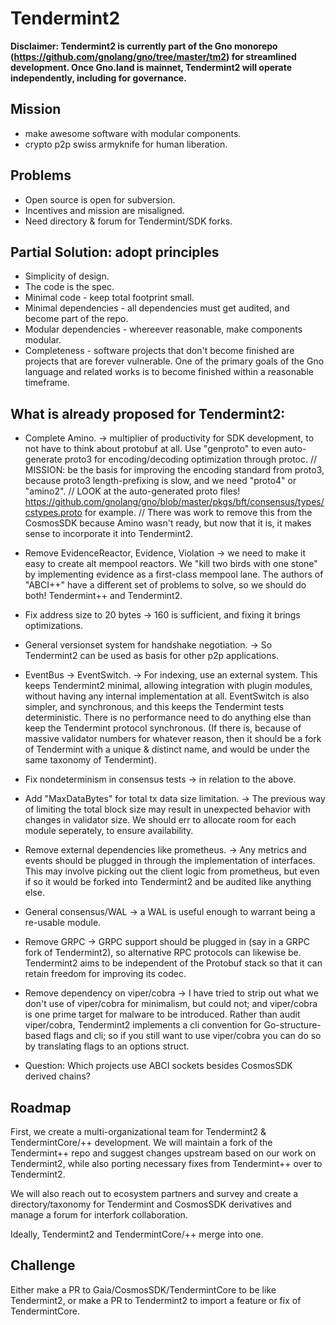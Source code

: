 # Tendermint2

**Disclaimer: Tendermint2 is currently part of the Gno monorepo (https://github.com/gnolang/gno/tree/master/tm2) for streamlined development. Once Gno.land is mainnet, Tendermint2 will operate independently, including for governance.**

## Mission

 * make awesome software with modular components.
 * crypto p2p swiss armyknife for human liberation.

## Problems

 * Open source is open for subversion.
 * Incentives and mission are misaligned.
 * Need directory & forum for Tendermint/SDK forks.

## Partial Solution: adopt principles

 * Simplicity of design.
 * The code is the spec.
 * Minimal code - keep total footprint small.
 * Minimal dependencies - all dependencies must get audited, and become part of
   the repo.
 * Modular dependencies - whereever reasonable, make components modular.
 * Completeness - software projects that don't become finished are projects
   that are forever vulnerable. One of the primary goals of the Gno language
   and related works is to become finished within a reasonable timeframe.

## What is already proposed for Tendermint2:

* Complete Amino. -> multiplier of productivity for SDK development, to not
  have to think about protobuf at all. Use "genproto" to even auto-generate
  proto3 for encoding/decoding optimization through protoc. // MISSION: be the
  basis for improving the encoding standard from proto3, because proto3
  length-prefixing is slow, and we need "proto4" or "amino2". // LOOK at the
  auto-generated proto files!
  https://github.com/gnolang/gno/blob/master/pkgs/bft/consensus/types/cstypes.proto
  for example. // There was work to remove this from the CosmosSDK because
  Amino wasn't ready, but now that it is, it makes sense to incorporate it into
  Tendermint2.

* Remove EvidenceReactor, Evidence, Violation -> we need to make it easy to
  create alt mempool reactors. We "kill two birds with one stone" by
  implementing evidence as a first-class mempool lane. The authors of "ABCI++"
  have a different set of problems to solve, so we should do both! Tendermint++
  and Tendermint2.

* Fix address size to 20 bytes -> 160 is sufficient, and fixing it brings
  optimizations.

* General versionset system for handshake negotiation. -> So Tendermint2 can be
  used as basis for other p2p applications.

* EventBus -> EventSwitch. -> For indexing, use an external system. This keeps
  Tendermint2 minimal, allowing integration with plugin modules, without having
  any internal implementation at all. EventSwitch is also simpler, and
  synchronous, and this keeps the Tendermint tests deterministic. There is no
  performance need to do anything else than keep the Tendermint protocol
  synchronous. (If there is, because of massive validator numbers for whatever
  reason, then it should be a fork of Tendermint with a unique & distinct name,
  and would be under the same taxonomy of Tendermint).

* Fix nondeterminism in consensus tests -> in relation to the above.

* Add "MaxDataBytes" for total tx data size limitation. -> The previous way of
  limiting the total block size may result in unexpected behavior with changes
  in validator size. We should err to allocate room for each module seperately,
  to ensure availability.

* Remove external dependencies like prometheus. -> Any metrics and events
  should be plugged in through the implementation of interfaces. This may
  involve picking out the client logic from prometheus, but even if so it would
  be forked into Tendermint2 and be audited like anything else.

* General consensus/WAL -> a WAL is useful enough to warrant being a re-usable
  module.

* Remove GRPC -> GRPC support should be plugged in (say in a GRPC fork of
  Tendermint2), so alternative RPC protocols can likewise be. Tendermint2 aims
  to be independent of the Protobuf stack so that it can retain freedom for
  improving its codec.

* Remove dependency on viper/cobra -> I have tried to strip out what we don't
  use of viper/cobra for minimalism, but could not; and viper/cobra is one
  prime target for malware to be introduced. Rather than audit viper/cobra,
  Tendermint2 implements a cli convention for Go-structure-based flags and cli;
  so if you still want to use viper/cobra you can do so by translating flags to
  an options struct.

* Question: Which projects use ABCI sockets besides CosmosSDK derived chains?

## Roadmap

First, we create a multi-organizational team for Tendermint2 &
TendermintCore/++ development. We will maintain a fork of the Tendermint++ repo
and suggest changes upstream based on our work on Tendermint2, while also
porting necessary fixes from Tendermint++ over to Tendermint2.

We will also reach out to ecosystem partners and survey and create a
directory/taxonomy for Tendermint and CosmosSDK derivatives and manage a forum
for interfork collaboration.

Ideally, Tendermint2 and TendermintCore/++ merge into one. 

## Challenge

Either make a PR to Gaia/CosmosSDK/TendermintCore to be like Tendermint2, or
make a PR to Tendermint2 to import a feature or fix of TendermintCore.
